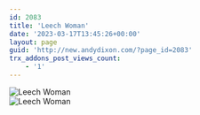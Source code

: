 ```yaml
---
id: 2083
title: 'Leech Woman'
date: '2023-03-17T13:45:26+00:00'
layout: page
guid: 'http://new.andydixon.com/?page_id=2083'
trx_addons_post_views_count:
    - '1'
---
```


![Leech Woman](https://i0.wp.com/assets.g8x2.ldn.idrivee2-23.com/posters/Leech%20Woman%2001.jpg?w=1200&ssl=1 "Leech Woman")  
![Leech Woman](https://i0.wp.com/assets.g8x2.ldn.idrivee2-23.com/posters/Leech%20Woman%2002.jpg?w=1200&ssl=1 "Leech Woman")